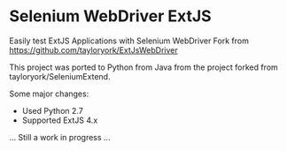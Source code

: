 # Selenium WebDriver ExtJS
Easily test ExtJS Applications with Selenium WebDriver
Fork from https://github.com/tayloryork/ExtJsWebDriver

This project was ported to Python from Java from the project forked from tayloryork/SeleniumExtend.

Some major changes:
- Used Python 2.7
- Supported ExtJS 4.x


... Still a work in progress ...
